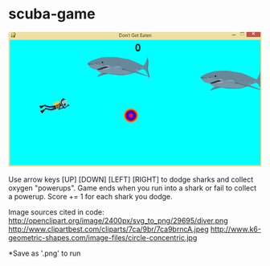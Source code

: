 # scuba-game

![Screenshot](https://github.com/justinbrinkman/scuba-game/blob/master/SCUBA_screenshot.PNG)

Use arrow keys [UP] [DOWN] [LEFT] [RIGHT] to dodge sharks and collect oxygen "powerups". Game ends when you run into a shark or fail to collect a powerup. Score += 1 for each shark you dodge.

Image sources cited in code:
http://openclipart.org/image/2400px/svg_to_png/29695/diver.png
http://www.clipartbest.com/cliparts/7ca/9br/7ca9brncA.jpeg
http://www.k6-geometric-shapes.com/image-files/circle-concentric.jpg

*Save as '.png' to run
